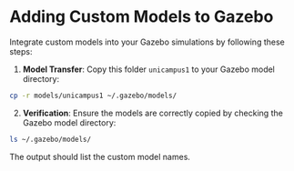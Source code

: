 
# Adding Custom Models to Gazebo
Integrate custom models into your Gazebo simulations by following these steps:
1. **Model Transfer**:
Copy this folder `unicampus1` to your Gazebo model directory:
```bash
cp -r models/unicampus1 ~/.gazebo/models/
```
2. **Verification**:
Ensure the models are correctly copied by checking the Gazebo model directory:
```bash
ls ~/.gazebo/models/
```
The output should list the custom model names.
